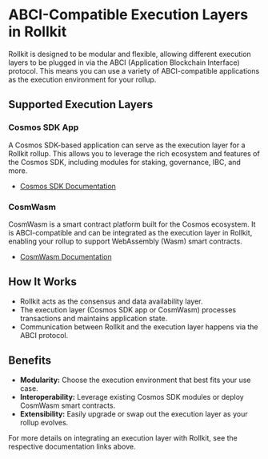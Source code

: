 # ABCI-Compatible Execution Layers in Rollkit

Rollkit is designed to be modular and flexible, allowing different execution layers to be plugged in via the ABCI (Application Blockchain Interface) protocol. This means you can use a variety of ABCI-compatible applications as the execution environment for your rollup.

## Supported Execution Layers

### Cosmos SDK App
A Cosmos SDK-based application can serve as the execution layer for a Rollkit rollup. This allows you to leverage the rich ecosystem and features of the Cosmos SDK, including modules for staking, governance, IBC, and more.

- [Cosmos SDK Documentation](https://docs.cosmos.network/)

### CosmWasm
CosmWasm is a smart contract platform built for the Cosmos ecosystem. It is ABCI-compatible and can be integrated as the execution layer in Rollkit, enabling your rollup to support WebAssembly (Wasm) smart contracts.

- [CosmWasm Documentation](https://docs.cosmwasm.com/)

## How It Works

- Rollkit acts as the consensus and data availability layer.
- The execution layer (Cosmos SDK app or CosmWasm) processes transactions and maintains application state.
- Communication between Rollkit and the execution layer happens via the ABCI protocol.

## Benefits

- **Modularity:** Choose the execution environment that best fits your use case.
- **Interoperability:** Leverage existing Cosmos SDK modules or deploy CosmWasm smart contracts.
- **Extensibility:** Easily upgrade or swap out the execution layer as your rollup evolves.

For more details on integrating an execution layer with Rollkit, see the respective documentation links above.
